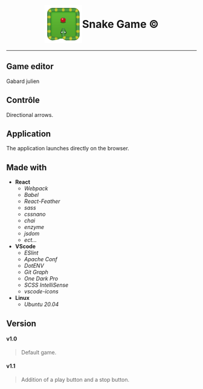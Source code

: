 # <div style="display:flex; align-items:center; justify-content:center;"><img src="src/assets/images/SnakeLogo.png" alt="Snake Logo" style="width:100px;"/>Snake Game &copy;</div>

----------------

## Game editor
Gabard julien

## Contrôle
Directional arrows.

## Application
The application launches directly on the browser.

## Made with
- **React**
  - *Webpack*
  - *Babel*
  - *React-Feather*
  - *sass*
  - *cssnano*
  - *chai*
  - *enzyme*
  - *jsdom*
  - *ect...*
- **VScode**
  - *ESlint*
  - *Apache Conf*
  - *DotENV*
  - *Git Graph*
  - *One Dark Pro*
  - *SCSS IntelliSense*
  - *vscode-icons*
- **Linux**
  - *Ubuntu 20.04*

## Version
#### v1.0
> Default game.
#### v1.1
> Addition of a play button and a stop button.